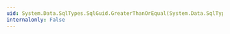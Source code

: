 ```yaml
---
uid: System.Data.SqlTypes.SqlGuid.GreaterThanOrEqual(System.Data.SqlTypes.SqlGuid,System.Data.SqlTypes.SqlGuid)
internalonly: False
---
```

